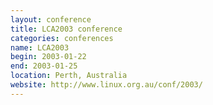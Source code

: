 ```yaml
---
layout: conference
title: LCA2003 conference
categories: conferences
name: LCA2003
begin: 2003-01-22
end: 2003-01-25
location: Perth, Australia
website: http://www.linux.org.au/conf/2003/
---
```

